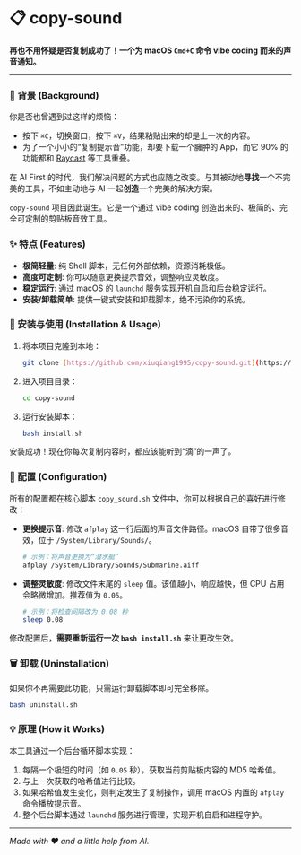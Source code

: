 # 📋 copy-sound

**再也不用怀疑是否复制成功了！一个为 macOS `Cmd+C` 命令 vibe coding 而来的声音通知。**

---

### 🌟 背景 (Background)

你是否也曾遇到过这样的烦恼：
- 按下 `⌘C`，切换窗口，按下 `⌘V`，结果粘贴出来的却是上一次的内容。
- 为了一个小小的“复制提示音”功能，却要下载一个臃肿的 App，而它 90% 的功能都和 [Raycast](https://www.raycast.com/) 等工具重叠。

在 AI First 的时代，我们解决问题的方式也应随之改变。与其被动地**寻找**一个不完美的工具，不如主动地与 AI 一起**创造**一个完美的解决方案。

`copy-sound` 项目因此诞生。它是一个通过 vibe coding 创造出来的、极简的、完全可定制的剪贴板音效工具。

### ✨ 特点 (Features)

- **极简轻量**: 纯 Shell 脚本，无任何外部依赖，资源消耗极低。
- **高度可定制**: 你可以随意更换提示音效，调整响应灵敏度。
- **稳定运行**: 通过 macOS 的 `launchd` 服务实现开机自启和后台稳定运行。
- **安装/卸载简单**: 提供一键式安装和卸载脚本，绝不污染你的系统。

### 🚀 安装与使用 (Installation & Usage)

1.  将本项目克隆到本地：
    ```bash
    git clone [https://github.com/xiuqiang1995/copy-sound.git](https://github.com/xiuqiang1995/copy-sound.git)
    ```
2.  进入项目目录：
    ```bash
    cd copy-sound
    ```
3.  运行安装脚本：
    ```bash
    bash install.sh
    ```
安装成功！现在你每次复制内容时，都应该能听到“滴”的一声了。

### 🔧 配置 (Configuration)

所有的配置都在核心脚本 `copy_sound.sh` 文件中，你可以根据自己的喜好进行修改：

- **更换提示音**:
  修改 `afplay` 这一行后面的声音文件路径。macOS 自带了很多音效，位于 `/System/Library/Sounds/`。
  ```bash
  # 示例：将声音更换为“潜水艇”
  afplay /System/Library/Sounds/Submarine.aiff
  ```

- **调整灵敏度**:
  修改文件末尾的 `sleep` 值。该值越小，响应越快，但 CPU 占用会略微增加。推荐值为 `0.05`。
  ```bash
  # 示例：将检查间隔改为 0.08 秒
  sleep 0.08
  ```

修改配置后，**需要重新运行一次 `bash install.sh`** 来让更改生效。

### 🗑️ 卸载 (Uninstallation)

如果你不再需要此功能，只需运行卸载脚本即可完全移除。
```bash
bash uninstall.sh
```

### 💡 原理 (How it Works)

本工具通过一个后台循环脚本实现：
1.  每隔一个极短的时间（如 `0.05` 秒），获取当前剪贴板内容的 MD5 哈希值。
2.  与上一次获取的哈希值进行比较。
3.  如果哈希值发生变化，则判定发生了复制操作，调用 macOS 内置的 `afplay` 命令播放提示音。
4.  整个后台脚本通过 `launchd` 服务进行管理，实现开机自启和进程守护。

---

*Made with ❤️ and a little help from AI.*
